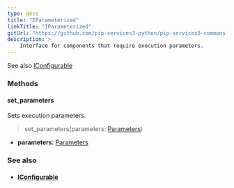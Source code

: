```yaml
---
type: docs
title: "IParameterized"
linkTitle: "IParameterized"
gitUrl: "https://github.com/pip-services3-python/pip-services3-commons-python"
description: >
    Interface for components that require execution parameters.
---
```


See also [IConfigurable](../../config/iconfigurable)


### Methods

#### set_parameters
Sets execution parameters.

> set_parameters(parameters: [Parameters](../parameters))

- **parameters**: [Parameters](../parameters)


### See also
- #### [IConfigurable](../../config/iconfigurable)